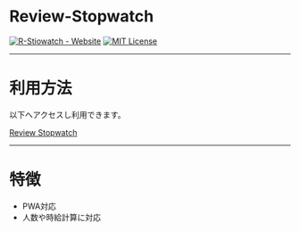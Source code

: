 Review-Stopwatch
==============================================================================

[![R-Stiowatch - Website](https://img.shields.io/website-PWA-down-blue-red/http/shields.io.svg?label=R-Stopwatch&style=flat-square)](https://konta220.github.io/Review-Stopwatch/)
[![MIT License](http://img.shields.io/badge/license-MIT-blue.svg?style=flat-square)](LICENSE)

______________________________________________________________________________
# 利用方法

以下へアクセスし利用できます。

[Review Stopwatch](https://konta220.github.io/Review-Stopwatch/)
______________________________________________________________________________
# 特徴

- PWA対応
- 人数や時給計算に対応
